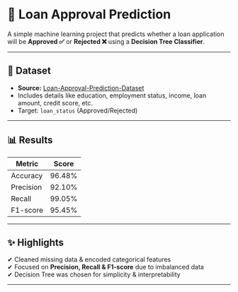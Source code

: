 # 🏦 Loan Approval Prediction  

A simple machine learning project that predicts whether a loan application will be **Approved ✅** or **Rejected ❌** using a **Decision Tree Classifier**.  

---

## 📂 Dataset  
- **Source:** [Loan-Approval-Prediction-Dataset](https://www.kaggle.com/)  
- Includes details like education, employment status, income, loan amount, credit score, etc.  
- Target: `loan_status` (Approved/Rejected)  

---

## 📊 Results  
| Metric      | Score |
|-------------|-------|
| Accuracy    | 96.48%   |
| Precision   | 92.10%   |
| Recall      | 99.05%   |
| F1-score    | 95.45%   |

---

## ✨ Highlights  
✔ Cleaned missing data & encoded categorical features  
✔ Focused on **Precision, Recall & F1-score** due to imbalanced data  
✔ Decision Tree was chosen for simplicity & interpretability  

---

